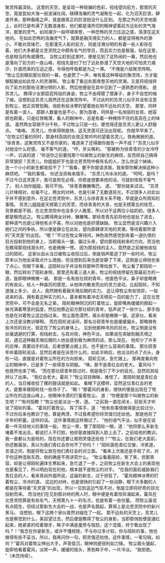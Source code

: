 聚灵阵最深处。
这里的天空，是呈现一种斑斓的色彩，视线望向前方，那里的天空，竟是犹如大海一般波澜壮阔，磅礴浩瀚的灵气凝聚在一起，化为滔天巨浪，肆虐开来，那种轰隆之声，竟是跟真正的巨浪拍没什么区别。
在那之外的天空地面上，此时已是布满了无数道身影，他们都是涌热切的眼神望着前方远处的灵气海洋，那里的灵气，如同潮汐一般呼啸席卷，一种恐怖的灵力压迫之感，荡漾在这天地间。
在如此恐怖的浩瀚灵气下，就算是融天境实力的人，都是显得格外的渺小，不敢对其锋芒。
在那漫天人影的前方，则是泾渭分明的有着一些人影存在着，他们大多都是北苍灵院之中颇有名气的学员，而且实力也是极强，站在这里，也是相当的有威慑性。
当牧尘赶到这里时，便是见到了这热闹的一幕，然后他也是落向了前方的一座山峰，视线先是扫了扫了远处弥漫了天空大地的可怕灵力潮汐，扑面而来的压迫之感，令得他呼吸都是为之一滞。
“不愧是六级聚灵阵啊。
”牧尘见到眼前那壮观的一幕，也是赞了一声，唯有着这种等级的聚灵阵，方才能够酝酿出如此惊人的灵潮啊。
牧尘看了看远处那席卷天地的灵潮，又是将视线转向了前方的那些泾渭分明的人影，然后他便是在其中见到了一道熟悉的倩影。
是苏灵儿。
瞧得少女那窈窕玲珑的身姿，牧尘不由得摸了摸鼻子，身子不自觉的缩了缩，没想到这苏灵儿竟然还在这聚灵阵中。
不过此时的苏灵儿似乎并没有注意到牧尘，她正双臂抱胸，俏脸有些冰寒的望着她右侧不远处的天空。
那里，同样是有着一波人。
那群人数量也是不小，那为首者，同样是一名俏丽的女孩，她容颜也颇美，只是红唇略薄，看人的眼神中，总是有着一种掩饰不住的高高在上的味道。
虽然两女容貌不分千秋，不过牧尘只是一扫，便觉得还是苏灵儿更让人舒服点。
“咯咯。
苏灵儿，你来得倒是快，这天灵莲可还没出现呢。
你就早早来了。
”在牧尘打量的同时，那身材高挑的女孩正笑吟吟的望着苏灵儿，唇角微掀的道。
“徐青青，这聚灵阵又不是你家的，难道来了还得跟你报告一声不成？”苏灵儿似乎对她没什么好感。
毫不客气的道。
“哼，牙尖嘴利。
”那被称为徐青青的少女冷哼一声，讥讽的道：“听说你之前要找那个叫做牧尘的新生的麻烦，反而把自己搞得异常狼狈？苏灵儿，你姐姐好歹也是北苍灵院中极有名的人，怎么你这个妹妹。
连一个小小的新生都收拾不了？”“我看，要不你就请求我，我来帮你解决掉这种小麻烦吧。
”“我的事情。
你还没资格来插手。
”苏灵儿冷冰冰的道。
“呵呵，是吗？不过今日这灵莲子，我可是势在必得，你若是想要来抢的话，可就别怪我不客气了。
别人怕你姐姐，我可不怕。
”徐青青撇撇嘴巴。
道。
“那你就来试试。
”苏灵儿针锋相对，丝毫不让，两女的对峙，也是引来了无数道目光，不过很多人对此似乎并不感到意外，在这北苍灵院中，苏灵儿与徐青青关系不睦，早就是众所周知的事情。
苏灵儿姐姐是天榜第三的苏萱，而徐青青的大哥，也是天榜第五的徐荒，背景都是不弱，在北苍灵院中也没多少人敢惹，所以对于这两位小姑奶奶，很多人都是敬而远之。
牧尘瞧得两女对峙，撇撇嘴，那徐青青先前将他也是扯了进去，那种语气也是让得他有点不喜，所以对她也是好感缺缺。
牧尘显然是没兴趣介入她们之间的争执，所以便是静立在此处，望向那肆虐天地的灵潮，等待着那所谓的“天灵莲”的出现。
“嗯？”不过在牧尘等待间，神色突然感觉到有着一道仇恨的目光投射到他的身上，当即眉头一皱，偏过头来，望向那视线射来的方向，而当他在瞧得那视线源头时，也是微微一愣。
因为那视线的主人，竟然是之前被他收拾过的陌轮。
这家伙自从当日被牧尘收拾过后，倒是销声匿迹了好一些时间，牧尘原本以为他会采取点什么措施，但没想到后来也是安静了下来，这倒是让得他也省了点心，但眼下来看，这陌轮似乎并没有将那种芥蒂给放下。
牧尘看了那陌轮一眼，然后转向了陌轮身侧，那里还有着三道人影，牧尘的视线停留在那最前方的一道，旋即眼神微微一凝。
那是一名有些壮硕的青年，他面色平淡，鼻子却是略微的有些尖，给人一种森厉的感觉，从他体内散发而出的灵力波动，比起陌轮，不知道强上多少。
此人，竟然拥有着融天境后期的实力。
这让得牧尘有些惊异，一般说来的话，拥有着这种实力的人，基本都有着冲击天榜前一百的能力了，这在北苍灵院中，可不会是无名之辈。
陌轮眼神阴沉的盯着牧尘，旋即嘴角缓缓的掀起一抹充满着寒意的弧度，然后他靠近前方那壮硕的青年，低声说了一些什么，那手指也是在对着牧尘这边指过来。
牧尘面色漠然，眉头却是微微一皱，这家伙，看来上次还是没教训够啊。
而在陌轮说话间，那名壮硕青年也是缓缓偏头，那略微有些冷厉的目光，锁定在了牧尘的身体上。
见到他那种冷厉的目光，牧尘倒是没有丝毫退避的打算，视线射去，与其对视，神色平淡。
如果说在突破到融天境之前，遇见这种融天境后期的人他会感到极为麻烦的话，那么现在。
他却少了许多的忌惮，真要动手的话，后者想要占据上风，也不是什么容易的事情。
那壮硕青年听着陌轮说话，显然后者是在诉苦什么的，如此半晌后，他淡淡的点了点头，身形一动，直接是对着牧尘所在的方向掠来。
陌轮见状，急忙跟上。
那再度看向牧尘的眼神中，已是多了一些得意与阴狠。
“咦，那不是青红会的老大。
霍风吗？他竟然也来了啊。
”而在那壮硕青年掠过时，倒是吸引了不少的目光，显然将其给辨认了出来。
“青红会老大，霍风？”牧尘双目微眯，难怪了。
那陌轮就是青红会的人，当日被收拾了摞的狠话就是如此。
看眼下这模样，显然这位青红会的老大，是要来替陌轮找一些场子了。
“唰！”那霍风的身影，很快的便是出现在了牧尘所在的这座山峰上，他眼神冷漠的打量着牧尘。
道：“你便是那个叫做牧尘的新生吧？”“有何指教？”牧尘也是淡淡一笑，道。
“之前我一直在闭关，前些天才听说了陌轮的事。
”霍风盯着牧尘。
挥了挥手，道：“他有些事情做得是比较过分，不过你后来也教训了他，算是两清，不过我希望你将灵值归还给他。
那是他存了半年的积蓄，这样的话。
这件事情就这样揭过了。
”他的语气平淡，似乎是在说着一件天经地义的事情一般。
牧尘一笑，瞥了那陌轮一眼，道：“他将那么多新生堵着不准出去，都说打人不打脸，他却是直接踩到人脸上去了，之前给他的教训，我一直都认为是轻的，现在你还要让我把灵值还给他？”“牧尘，在我们老大面前，你还敢嚣张，真以为我们青红会奈何不了你吗？！”陌轮面色青红交替，冷笑道，言语之间，倒是将牧尘放在他们青红会的对立面。
“看来上次我还是手软了点，对于你这种混账东西，倒的确是不用讲究什么。
”牧尘看着陌轮，笑了笑，但那笑容，却是让得陌轮遍体生寒起来，急忙退了一步，之前牧尘在新生大会上的表现他也是看见了，所以明白现在的他，根本就不是牧尘的对手。
“在我的面前威胁我们青红会的人，看来真如外面所说，这届的新生，过于骄狂了。
”霍风眼神冰寒的盯着牧尘，冷冷的道。
这边的对峙，也是很快的引起了一些动静，眼下大多数的人都是在等待着“天灵莲”的出现，所以一见到这边气氛不对，倒是立即将好奇的目光投射而来。
而当他们在见到那对峙的两人时，眼中便是有着惊异涌起来，霍风在北苍灵院算是有些名气，天榜第九十一的名次，也是有着一些份量。
而牧尘虽说有点陌生，但经过那新生大会的一战，也是声名鹊起，算得上是北苍灵院中的新兴黑马。
没想到，眼下这两个家伙竟然对碰在了一起。
那不远处的天空上，苏灵儿也是察觉到什么，美目望过去，然后便是瞧得了牧尘的身影，当即那俏脸便是通红起来，她紧紧的咬着银牙，眸子中满是羞愤与恼怒，这个混蛋，终于敢出现了吗？！“我念在你是新生，或许不懂规矩，不与你过多计较，你与陌轮的事，他也做得有些不妥当，所以，我再问你一句，把灵值还给他，这件事情，一笔勾销，如何？”霍风对着牧尘伸出大手，声音低沉，眼神则是锐利如刀锋。
牧尘眉头皱起，旋即他看着霍风，淡笑一声，缓缓的摇头，黑色眸子中，一片冷淡。
“我拒绝。
”（未完待续）。

